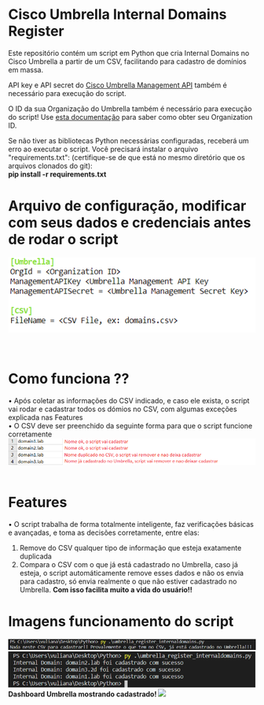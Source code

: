 # Cisco Umbrella Internal Domains Register

Este repositório contém um script em Python que cria Internal Domains no Cisco Umbrella a partir de um CSV, facilitando para cadastro de domínios em massa.

API key e API secret do <a href="https://docs.umbrella.com/umbrella-api/docs/authentication-and-errors">Cisco Umbrella Management API</a> também é necessário para execução do script.

O ID da sua Organização do Umbrella também é necessário para execução do script! Use <a href = "https://docs.umbrella.com/deployment-umbrella/docs/find-your-organization-id" target="_blank">esta documentação</a> para saber como obter seu Organization ID.

Se não tiver as bibliotecas Python necessárias configuradas, receberá um erro ao executar o script. Você precisará instalar o arquivo "requirements.txt": (certifique-se de que está no mesmo diretório que os arquivos clonados do git):<br>
<b> pip install -r requirements.txt</b><br>

# Arquivo de configuração, modificar com seus dados e credenciais antes de rodar o script
<img src="screenshots/config_file.png"><br><br><br>


# Como funciona ??
• Após coletar as informações do CSV indicado, e caso ele exista, o script vai rodar e cadastrar todos os dómios no CSV, com algumas exceções explicada nas Features<br> 
• O CSV deve ser preenchido da seguinte forma para que o script funcione corretamente<br>
<img src="screenshots/csv.png"><br><br>

# Features
• O script trabalha de forma totalmente inteligente, faz verificações básicas e avançadas, e toma as decisões corretamente, entre elas:<br>
1. Remove do CSV qualquer tipo de informação que esteja exatamente duplicada
2. Compara o CSV com o que já está cadastrado no Umbrella, caso já esteja, o script automáticamente remove esses dados e não os envia para cadastro, só envia realmente o que não estiver cadastrado no Umbrella. <b>Com isso facilita muito a vida do usuário!!</b>

# Imagens funcionamento do script
<img src="screenshots/nadanovo.png"><br>
<img src="screenshots/funcionamento.png"><br>
<b> Dashboard Umbrella mostrando cadastrado!
<img src="screenshots/umbrella_internaldomain.png"><br>
